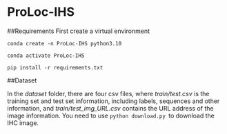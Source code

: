 # ProLoc-IHS

##Requirements
First create a virtual environment


`conda create -n ProLoc-IHS python3.10`

`conda activate ProLoc-IHS`

`pip install -r requirements.txt`



##Dataset

In the _dataset_ folder, there are four csv files, where _train/test.csv_ is the training set and test set information, including labels, sequences and other information, and _train/test_img_URL.csv_ contains the URL address of the image information. You need to use `python download.py `to download the IHC image.

